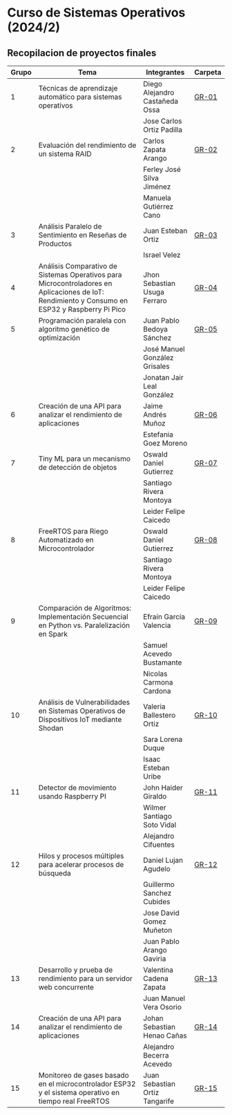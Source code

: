 # Curso de Sistemas Operativos (2024/2)


## Recopilacion de proyectos finales

|Grupo|Tema|Integrantes|Carpeta|
|---|---|---|---|
|1|Técnicas de aprendizaje automático para sistemas operativos|Diego Alejandro Castañeda Ossa|[GR-01](GR-01/)|
|||Jose Carlos Ortiz Padilla||
|2|Evaluación del rendimiento de un sistema RAID|Carlos Zapata Arango|[GR-02](GR-02/)|
|||Ferley José Silva Jiménez||
|||Manuela Gutiérrez Cano||
|3|Análisis Paralelo de Sentimiento en Reseñas de Productos|Juan Esteban Ortiz|[GR-03](GR-03/)|
|||Israel Velez||
|4|Análisis Comparativo de Sistemas Operativos para Microcontroladores en Aplicaciones de IoT: Rendimiento y Consumo en ESP32 y Raspberry Pi Pico|Jhon Sebastian Usuga Ferraro|[GR-04](GR-04/)|
|5|Programación paralela con algoritmo genético de optimización|Juan Pablo Bedoya Sánchez|[GR-05](GR-05/)|
|||José Manuel González Grisales||
|||Jonatan Jair Leal González||
|6|Creación de una API para analizar el rendimiento de aplicaciones|Jaime Andrés Muñoz|[GR-06](GR-06/)|
|||Estefania Goez Moreno||
|7|Tiny ML para un mecanismo de detección de objetos|Oswald Daniel Gutierrez|[GR-07](GR-07/)|
|||Santiago Rivera Montoya||
|||Leider Felipe Caicedo||
|8|FreeRTOS para Riego Automatizado en Microcontrolador|Oswald Daniel Gutierrez|[GR-08](GR-08/)|
|||Santiago Rivera Montoya||
|||Leider Felipe Caicedo||
|9|Comparación de Algoritmos: Implementación Secuencial en Python vs. Paralelización en Spark|Efraín García Valencia|[GR-09](GR-09/)|
|||Samuel Acevedo Bustamante||
|||Nicolas Carmona Cardona||
|10|Análisis de Vulnerabilidades en Sistemas Operativos de Dispositivos IoT mediante Shodan|Valeria Ballestero Ortiz|[GR-10](GR-10/)|
|||Sara Lorena Duque||
|||Isaac Esteban Uribe||
|11|Detector de movimiento usando Raspberry PI|John Haider Giraldo|[GR-11](GR-11/)|
|||Wilmer Santiago Soto Vidal|
|||Alejandro Cifuentes|
|12|Hilos y procesos múltiples para acelerar procesos de búsqueda|Daniel Lujan Agudelo|[GR-12](GR-12/)|
|||Guillermo Sanchez Cubides||
|||Jose David Gomez Muñeton||
|||Juan Pablo Arango Gaviria||
|13|Desarrollo y prueba de rendimiento para un servidor web concurrente|Valentina Cadena Zapata|[GR-13](GR-13/)|
|||Juan Manuel Vera Osorio||
|14|Creación de una API para analizar el rendimiento de aplicaciones|Johan Sebastian Henao Cañas|[GR-14](GR-14/)|
|||Alejandro Becerra Acevedo||
|15|Monitoreo de gases basado en el microcontrolador ESP32 y el sistema operativo en tiempo real FreeRTOS|Juan Sebastian Ortiz Tangarife|[GR-15](GR-15/)|

